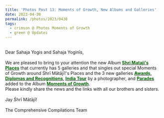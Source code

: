 ```yaml
---
title: 'Photos Post 13: Moments of Growth, New Albums and Galleries'
date: 2023-04-30
permalink: /photos/2023/0430
tags:
  - crimson @ Photos Moments of Growth
  - green @ Updates
---
```


<p>
<br>
Dear Sahaja Yogis and Sahaja Yoginīs,<br>
<br>
We are pleased to bring to your attention the new Album <a href="https://imageevent.com/sahaja/shrimatajisplaces"><font color="DarkGreen"><b>Shri Mataji's Places</b></font></a> that currently has 5 galleries and that singles out special Moments of Growth around Śhrī Mātājī!'s Places and the 3 new galleries <a href="https://imageevent.com/sahaja/momentsofgrowth/awardsdiplomasandrecognitions"><font color="DarkGreen"><b>Awards, Diplomas and Recognitions</b></font></a>, <a href="https://imageevent.com/sahaja/momentsofgrowth/indiatoursbyjobajescu"><font color="DarkGreen"><b>India Tour</b></font></a> by a photographer, and <a href="https://imageevent.com/sahaja/momentsofgrowth/parades"><font color="DarkGreen"><b>Parades</b></font></a> added to the Album <a href="https://imageevent.com/sahaja/momentsofgrowth"><font color="DarkGreen"><b>Moments of Growth</b></font></a>.<br>
Please kindly share the news and the links with all our brothers and sisters.<br>
<br>
Jay Śhrī Mātājī!<br>
<br>
The Comprehensive Compilations Team
</p>
